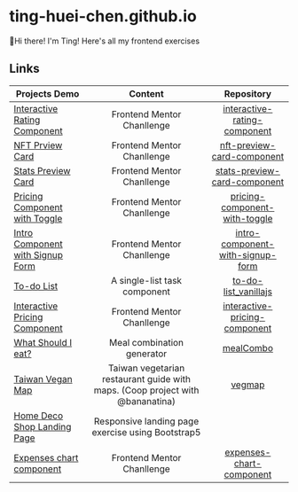 # ting-huei-chen.github.io
👋Hi there! I'm Ting! 
Here's all my frontend exercises

## Links

| **Projects Demo** | **Content** | **Repository** |
|-----------|:-------------:|:-------------:|
|[Interactive Rating Component](https://ting-huei-chen.github.io/interactive-rating-component/)|Frontend Mentor Chanllenge|[interactive-rating-component](https://github.com/ting-huei-chen/interactive-rating-component)|
|[NFT Prview Card](https://ting-huei-chen.github.io/nft-preview-card-component-main/)|Frontend Mentor Chanllenge|[nft-preview-card-component](https://github.com/ting-huei-chen/nft-preview-card-component)|
|[Stats Preview Card](https://ting-huei-chen.github.io/stats-preview-card-component-main/)|Frontend Mentor Chanllenge|[stats-preview-card-component](https://github.com/ting-huei-chen/stats-preview-card-component-)|
|[Pricing Component with Toggle](https://ting-huei-chen.github.io/pricing-component-with-toggle-master/)|Frontend Mentor Chanllenge|[pricing-component-with-toggle](https://github.com/ting-huei-chen/pricing-component-with-toggle)|
|[Intro Component with Signup Form](https://ting-huei-chen.github.io/intro-component-with-signup-form-master/)|Frontend Mentor Chanllenge|[intro-component-with-signup-form](https://github.com/ting-huei-chen/intro-component-with-signup-form)|
|[To-do List](https://ting-huei-chen.github.io/to-do-list_vanillajs/)|A single-list task component|[to-do-list_vanillajs](https://github.com/ting-huei-chen/to-do-list_vanillajs)|
|[Interactive Pricing Component](https://ting-huei-chen.github.io/interactive-pricing-component-main/)|Frontend Mentor Chanllenge|[interactive-pricing-component](https://github.com/ting-huei-chen/ting-huei-chen.github.io/tree/main/interactive-pricing-component-main)|
|[What Should I eat?](https://ting-huei-chen.github.io/mealCombo/)|Meal combination generator|[mealCombo](https://github.com/ting-huei-chen/mealCombo)|
|[Taiwan Vegan Map](https://ting-huei-chen.github.io/taiwanVegMap/)|Taiwan vegetarian restaurant guide with maps. (Coop project with @bananatina)|[vegmap](https://github.com/bananatina/vegmap)|
|[Home Deco Shop Landing Page](https://ting-huei-chen.github.io/bootstrap5-exercise/ex1.html)|Responsive landing page exercise using Bootstrap5||
|[Expenses chart component](https://ting-huei-chen.github.io/expenses-chart-component/)|Frontend Mentor Chanllenge|[expenses-chart-component](https://github.com/ting-huei-chen/expenses-chart-component)|




